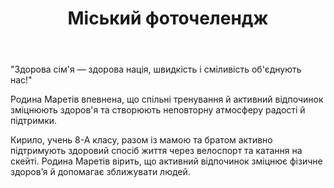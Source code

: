 ﻿---
title: Міський фоточелендж #КорисніСімейніЗвички до Дня здоров'я від родини Маретів
---

"Здорова сім'я — здорова нація, швидкість і сміливість об'єднують нас!"

Родина Маретів впевнена, що спільні тренування й активний відпочинок зміцнюють здоров'я та створюють неповторну атмосферу радості й підтримки.

Кирило, учень 8-А класу, разом із мамою та братом активно підтримують здоровий спосіб життя через велоспорт та катання на скейті. Родина Маретів вірить, що активний відпочинок зміцнює фізичне здоров’я й допомагає зближувати людей.

<slideshow />